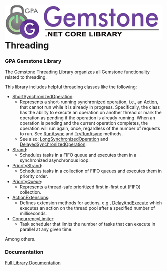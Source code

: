 <img align="right" src="img/gemstone-wide-600.png" alt="gemstone logo">

# Threading
### GPA Gemstone Library

The Gemstone Threading Library organizes all Gemstone functionality related to threading.

This library includes helpful threading classes like the following:

* [ShortSynchronizedOperation](https://gemstone.github.io/threading/help/html/T_gemstone_threading_synchronizedoperations_ShortSynchronizedOperation.htm):
  * Represents a short-running synchronized operation, i.e., an [Action](https://docs.microsoft.com/en-us/dotnet/api/system.action), that cannot run while it is already in progress. Specifically, the class has the ability to execute an operation on another thread or mark the operation as pending if the operation is already running. When an operation is pending and the current operation completes, the operation will run again, once, regardless of the number of requests to run. See [RunAsync](https://gemstone.github.io/threading/help/html/M_gemstone_threading_synchronizedoperations_SynchronizedOperationBase_RunAsync.htm) and [TryRunAsync](https://gemstone.github.io/threading/help/html/M_gemstone_threading_synchronizedoperations_SynchronizedOperationBase_TryRunAsync.htm) methods.
  * See also: [LongSynchronizedOperation](https://gemstone.github.io/threading/help/html/T_gemstone_threading_synchronizedoperations_LongSynchronizedOperation.htm) and [DelayedSynchronizedOperation](https://gemstone.github.io/threading/help/html/T_gemstone_threading_synchronizedoperations_DelayedSynchronizedOperation.htm).
* [Strand](https://gemstone.github.io/threading/help/html/T_gemstone_threading_strands_Strand.htm):
  * Schedules tasks in a FIFO queue and executes them in a synchronized asynchronous loop.
* [PriorityStrand](https://gemstone.github.io/threading/help/html/T_gemstone_threading_strands_PriorityStrand.htm):
  * Schedules tasks in a collection of FIFO queues and executes them in priority order.
* [PriorityQueue](https://gemstone.github.io/threading/help/html/T_gemstone_threading_collections_PriorityQueue_1.htm):
  * Represents a thread-safe prioritized first in-first out (FIFO) collection.
* [ActionExtensions](https://gemstone.github.io/threading/help/html/T_gemstone_threading_extensions_ActionExtensions.htm):
  * Defines extension methods for actions, e.g., [DelayAndExecute](https://gemstone.github.io/threading/help/html/M_gemstone_threading_extensions_ActionExtensions_DelayAndExecute.htm) which executes an action on the thread pool after a specified number of milliseconds.
* [ConcurrencyLimiter](https://gemstone.github.io/threading/help/html/T_gemstone_threading_ConcurrencyLimiter.htm):
  * Task scheduler that limits the number of tasks that can execute in parallel at any given time.

Among others.

### Documentation
[Full Library Documentation](https://gemstone.github.io/threading/help)